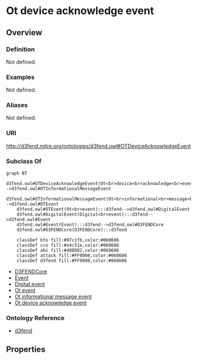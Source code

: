 # Ot device acknowledge event

## Overview

### Definition
Not defined.

### Examples
Not defined.

### Aliases
Not defined.

### URI
http://d3fend.mitre.org/ontologies/d3fend.owl#OTDeviceAcknowledgeEvent

### Subclass Of
```mermaid
graph BT
    d3fend.owl#OTDeviceAcknowledgeEvent(Ot<br>device<br>acknowledge<br>event):::d3fend-->d3fend.owl#OTInformationalMessageEvent
    d3fend.owl#OTInformationalMessageEvent(Ot<br>informational<br>message<br>event):::d3fend-->d3fend.owl#OTEvent
    d3fend.owl#OTEvent(Ot<br>event):::d3fend-->d3fend.owl#DigitalEvent
    d3fend.owl#DigitalEvent(Digital<br>event):::d3fend-->d3fend.owl#Event
    d3fend.owl#Event(Event):::d3fend-->d3fend.owl#D3FENDCore
    d3fend.owl#D3FENDCore(D3FENDCore):::d3fend
    
    classDef bfo fill:#97c1fb,color:#060606
    classDef cco fill:#e4c51e,color:#060606
    classDef abi fill:#48DD82,color:#060606
    classDef attack fill:#FF0000,color:#060606
    classDef d3fend fill:#FF0000,color:#060606
```

- [D3FENDCore](/docs/ontology/reference/model/D3FENDCore/D3FENDCore.md)
- [Event](/docs/ontology/reference/model/D3FENDCore/Event/Event.md)
- [Digital event](/docs/ontology/reference/model/D3FENDCore/Event/Digital%20event/Digital%20event.md)
- [Ot event](/docs/ontology/reference/model/D3FENDCore/Event/Digital%20event/Ot%20event/Ot%20event.md)
- [Ot informational message event](/docs/ontology/reference/model/D3FENDCore/Event/Digital%20event/Ot%20event/Ot%20informational%20message%20event/Ot%20informational%20message%20event.md)
- [Ot device acknowledge event](/docs/ontology/reference/model/D3FENDCore/Event/Digital%20event/Ot%20event/Ot%20informational%20message%20event/Ot%20device%20acknowledge%20event/Ot%20device%20acknowledge%20event.md)


### Ontology Reference
- [d3fend](http://d3fend.mitre.org/ontologies/d3fend.owl#)

## Properties
